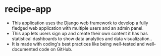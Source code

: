 # recipe-app

- This application uses the Django web framework to develop a fully fledged web application with multiple users and an admin panel. 
- This app lets users sign up and create their own content it has has statistical dashboards to show data analytics and data visualization..
-  It is made with coding's best practices like being well-tested and well-documented code on GitHub.
